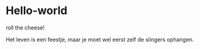 # Hello-world
roll the cheese!

Het leven is een feestje, maar je moet wel eerst zelf de slingers ophangen.
